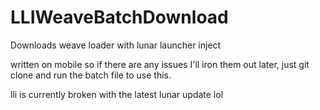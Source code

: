# LLIWeaveBatchDownload
Downloads weave loader with lunar launcher inject 


written on mobile so if there are any issues I'll iron them out later, just git clone and run the batch file to use this.


lli is currently broken with the latest lunar update lol
